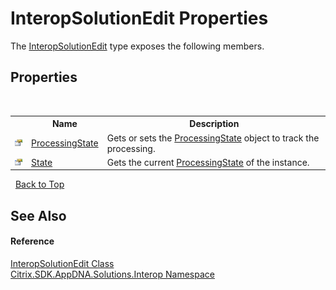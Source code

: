 # InteropSolutionEdit Properties
 

The <a href="b6aa79af-e01c-1c33-777f-b61793784731">InteropSolutionEdit</a> type exposes the following members.


## Properties
&nbsp;<table><tr><th></th><th>Name</th><th>Description</th></tr><tr><td>![Public property](media/pubproperty.gif "Public property")</td><td><a href="565192ed-4a41-50ff-f417-043bce623589">ProcessingState</a></td><td>
Gets or sets the <a href="565192ed-4a41-50ff-f417-043bce623589">ProcessingState</a> object to track the processing.</td></tr><tr><td>![Public property](media/pubproperty.gif "Public property")</td><td><a href="d6bc0935-1d2a-9401-fa6e-bfa6d9e1a4de">State</a></td><td>
Gets the current <a href="565192ed-4a41-50ff-f417-043bce623589">ProcessingState</a> of the instance.</td></tr></table>&nbsp;
<a href="#interopsolutionedit-properties">Back to Top</a>

## See Also


#### Reference
<a href="b6aa79af-e01c-1c33-777f-b61793784731">InteropSolutionEdit Class</a><br /><a href="9b022d31-dfbd-e494-2a35-12a59446d9d6">Citrix.SDK.AppDNA.Solutions.Interop Namespace</a><br />